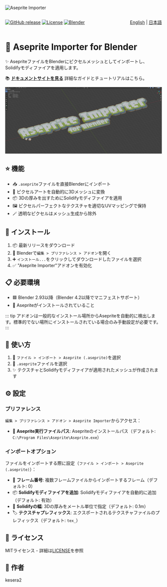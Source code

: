 ![Aseprite Importer](https://aseprite-importer.kesera2.dev/aseprite-importer-logo.gif)

<div style="display: flex; justify-content: space-between; align-items: center;">

<div>

[![GitHub release](https://img.shields.io/github/v/release/kesera2/aseprite-importer-for-blender)](https://github.com/kesera2/aseprite-importer-for-blender/releases)
[![License](https://img.shields.io/github/license/kesera2/aseprite-importer-for-blender)](LICENSE)
[![Blender](https://img.shields.io/badge/Blender-2.93%2B-orange)](https://www.blender.org/)

</div>

<div>

[English](README.md) | [日本語](README.ja.md)

</div>

</div>

# 🎨 Aseprite Importer for Blender

✨ AsepriteファイルをBlenderにピクセルメッシュとしてインポートし、Solidifyモディファイアを適用します。

📚 **[ドキュメントサイトを見る](https://aseprite-importer.kesera2.dev/ja/)** 詳細なガイドとチュートリアルはこちら。

![サンプル](docs/public/sample.png)

## ⭐ 機能

- 📥 `.aseprite`ファイルを直接Blenderにインポート
- 🎲 ピクセルアートを自動的に3Dメッシュに変換
- 📦 3Dの厚みを出すためにSolidifyモディファイアを適用
- 🖼️ ピクセルパーフェクトなテクスチャを適切なUVマッピングで保持
- 🪄 透明なピクセルはメッシュ生成から除外

## 💾 インストール

1. 📦 最新リリースをダウンロード
2. 🔧 Blenderで`編集 > プリファレンス > アドオン`を開く
3. ➕ `インストール...`をクリックしてダウンロードしたファイルを選択
4. ✅ "Aseprite Importer"アドオンを有効化

## 📋 必要環境

- 🟦 Blender 2.93以降（Blender 4.2以降でマニフェストサポート）
- 🎨 Asepriteがインストールされていること

::: tip
アドオンは一般的なインストール場所からAsepriteを自動的に検出します。標準的でない場所にインストールされている場合のみ手動設定が必要です。
:::

## 🚀 使い方

1. 📂 `ファイル > インポート > Aseprite (.aseprite)`を選択
2. 🎯 `.aseprite`ファイルを選択
3. ✨ テクスチャとSolidifyモディファイアが適用されたメッシュが作成されます

## ⚙️ 設定

### プリファレンス

`編集 > プリファレンス > アドオン > Aseprite Importer`からアクセス：

- 📁 **Aseprite実行ファイルパス**: Asepriteのインストールパス（デフォルト: `C:\Program Files\Aseprite\Aseprite.exe`）

### インポートオプション

ファイルをインポートする際に設定（`ファイル > インポート > Aseprite (.aseprite)`）：

- 🔢 **フレーム番号**: 複数フレームファイルからインポートするフレーム（デフォルト: 0）
- 📦 **Solidifyモディファイアを追加**: Solidifyモディファイアを自動的に追加（デフォルト: 有効）
- 📏 **Solidifyの幅**: 3Dの厚みをメートル単位で指定（デフォルト: 0.1m）
- 🏷️ **テクスチャプレフィックス**: エクスポートされるテクスチャファイルのプレフィックス（デフォルト: `tex_`）

## 📄 ライセンス

MITライセンス - 詳細は[LICENSE](LICENSE)を参照

## 👤 作者

kesera2
